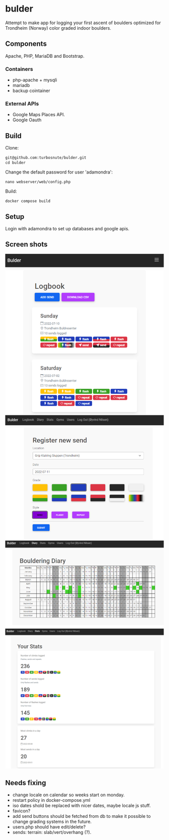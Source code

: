 # bulder
Attempt to make app for logging your first ascent of boulders optimized for Trondheim (Norway) color graded indoor boulders.

## Components
Apache, PHP, MariaDB and Bootstrap.

### Containers
* php-apache + mysqli
* mariadb
* backup cointainer

### External APIs
* Google Maps Places API.
* Google Oauth

## Build 

Clone:
```
git@github.com:turbosnute/bulder.git
cd bulder
```

Change the default password for user 'adamondra':
```
nano webserver/web/config.php
```

Build:
```
docker compose build
```

## Setup
Login with adamondra to set up databases and google apis.

## Screen shots
 ![Logbook](bulder1.png)
 ![Register new send](bulder2.png)
 ![Diary](bulder3.png)
 ![Stats](bulder4.png)

## Needs fixing
* change locale on calendar so weeks start on monday.
* restart policy in docker-compose.yml
* iso dates shold be replaced with nicer dates, maybe locale js stuff.
* favicon?
* add send buttons should be fetched from db to make it possible to change grading systems in the future.
* users.php should have edit/delete?
* sends: terrain: slab/vert/overhang (?).
